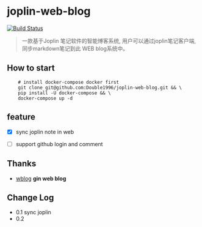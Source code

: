 # joplin-web-blog

[![Build Status](http://ci.double1996.com/api/badges/Double1996/joplin-web-blog/status.svg)](http://ci.double1996.com/Double1996/joplin-web-blog)
> 一款基于Joplin 笔记软件的智能博客系统, 用户可以通过joplin笔记客户端, 同步markdown笔记到此 WEB blog系统中。

## How to start

```shell
    # install docker-compose docker first
    git clone git@github.com:Double1996/joplin-web-blog.git && \ 
    pip install -U docker-compose && \
    docker-compose up -d
```

## feature 
- [x] sync joplin note in web
- [ ] support github login and comment


## Thanks

- [wblog](http://67.216.221.42/)  **gin web blog**

## Change Log

- 0.1 sync joplin 
- 0.2 

